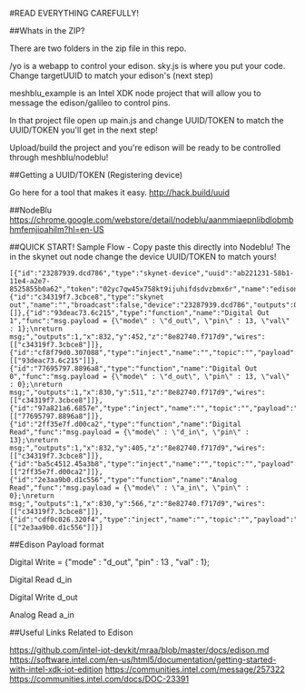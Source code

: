 
#READ EVERYTHING CAREFULLY!

##Whats in the ZIP?

There are two folders in the zip file in this repo. 

/yo is a webapp to control your edison. sky.js is where you put your code. Change targetUUID to match your edison's (next step)

meshblu_example is an Intel XDK node project that will allow you to message the edison/galileo to control pins.

In that project file open up main.js and change UUID/TOKEN to match the UUID/TOKEN you'll get in the next step! 

Upload/build the project and you're edison will be ready to be controlled through meshblu/nodeblu!


##Getting a UUID/TOKEN (Registering device)

Go here for a tool that makes it easy. http://hack.build/uuid

##NodeBlu
https://chrome.google.com/webstore/detail/nodeblu/aanmmiaepnlibdlobmbhmfemjioahilm?hl=en-US

##QUICK START! Sample Flow - Copy paste this directly into Nodeblu! The in the skynet out node change the device UUID/TOKEN to match yours!

```
[{"id":"23287939.dcd786","type":"skynet-device","uuid":"ab221231-58b1-11e4-a2e7-8525855b0a62","token":"02yc7qw45x758kt9ijuhifdsdvzbmx6r","name":"edison","dne":""},{"id":"c34319f7.3cbce8","type":"skynet out","name":"","broadcast":false,"device":"23287939.dcd786","outputs":0,"x":1090,"y":446,"z":"8e82740.f717d9","wires":[]},{"id":"93deac73.6c215","type":"function","name":"Digital Out 1","func":"msg.payload = {\"mode\" : \"d_out\", \"pin\" : 13, \"val\" : 1};\nreturn msg;","outputs":1,"x":832,"y":452,"z":"8e82740.f717d9","wires":[["c34319f7.3cbce8"]]},{"id":"cf8f79d0.307088","type":"inject","name":"","topic":"","payload":"","payloadType":"date","repeat":"","crontab":"","once":false,"sidebarInput":false,"x":666,"y":454,"z":"8e82740.f717d9","wires":[["93deac73.6c215"]]},{"id":"77695797.8896a8","type":"function","name":"Digital Out 0","func":"msg.payload = {\"mode\" : \"d_out\", \"pin\" : 13, \"val\" : 0};\nreturn msg;","outputs":1,"x":830,"y":511,"z":"8e82740.f717d9","wires":[["c34319f7.3cbce8"]]},{"id":"97a821a6.6857e","type":"inject","name":"","topic":"","payload":"","payloadType":"date","repeat":"","crontab":"","once":false,"sidebarInput":false,"x":669,"y":512,"z":"8e82740.f717d9","wires":[["77695797.8896a8"]]},{"id":"2ff35e7f.d00ca2","type":"function","name":"Digital Read","func":"msg.payload = {\"mode\" : \"d_in\", \"pin\" : 13};\nreturn msg;","outputs":1,"x":832,"y":405,"z":"8e82740.f717d9","wires":[["c34319f7.3cbce8"]]},{"id":"ba5c4512.45a3b8","type":"inject","name":"","topic":"","payload":"","payloadType":"date","repeat":"","crontab":"","once":false,"sidebarInput":false,"x":664,"y":405,"z":"8e82740.f717d9","wires":[["2ff35e7f.d00ca2"]]},{"id":"2e3aa9b0.d1c556","type":"function","name":"Analog Read","func":"msg.payload = {\"mode\" : \"a_in\", \"pin\" : 0};\nreturn msg;","outputs":1,"x":830,"y":566,"z":"8e82740.f717d9","wires":[["c34319f7.3cbce8"]]},{"id":"cdf0c026.320f4","type":"inject","name":"","topic":"","payload":"","payloadType":"date","repeat":"","crontab":"","once":false,"sidebarInput":false,"x":669,"y":567,"z":"8e82740.f717d9","wires":[["2e3aa9b0.d1c556"]]}]
```


##Edison Payload format

Digital Write = {"mode" : "d_out", "pin" : 13 , "val" : 1};



Digital Read			d_in	

Digital Write			d_out

Analog Read				a_in	


##Useful Links Related to Edison

https://github.com/intel-iot-devkit/mraa/blob/master/docs/edison.md
https://software.intel.com/en-us/html5/documentation/getting-started-with-intel-xdk-iot-edition
https://communities.intel.com/message/257322
https://communities.intel.com/docs/DOC-23391
